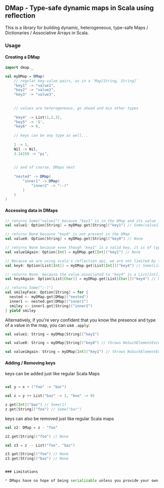 ## DMap - Type-safe dynamic maps in Scala using reflection

This is a library for building dynamic, heterogeneous, type-safe Maps / Dictionaries / Associative Arrays in Scala.  
  
### Usage


#### Creating a DMap

```scala
import dmap._

val myDMap = DMap(
    // regular key-value pairs, as in a `Map[String, String]`
    "key1" -> "value1",
    "key2" -> "value2",
    "key3" -> "value3",
    
    
    // values are heterogeneous, go ahead and mix other types
    
    "key4" -> List(1,2,3),
    "key5" -> 'S',
    "key6" -> 6,
    
    // keys can be any type as well...
    
    1 -> 1,
    Nil -> Nil,
    3.14159 -> "pi",
    
    
    // and of course, DMaps nest
    
    "nested" -> DMap(
        "inner1" -> DMap(
            "inner2" -> ":-)"
        )
    )
)
```

#### Accessing data in DMaps

```scala
// returns Some("value1") because "key1" is in the DMap and its value is of type String
val value1: Option[String] = myDMap.get[String]("key1") // Some(value1)

// returns None because "key0" is not present in the DMap
val value0: Option[String] = myDMap.get[String]("key0") // None

// returns None because even though "key1" is a valid key, it is of type String, not Int.
val value1Again: Option[Int] = myDMap.get[Int]("key1") // None

// Because we are using scala's reflection api, we are not limited by type erasure
val key4: Option[List[Int]] = myDMap.get[List[Int]]("key4") // Some(List(1,2,3))

// returns None, because the value associated to "key4" is a List[Int], not List[Char]
val key4Again: Option[List[Char]] = myDMap.get[List[Char]]("key4") // None

// returns Some(":-)")
val smileyFace: Option[String] = for {
  nested <- myDMap.get[DMap]("nested")
  inner1 <- nested.get[DMap]("inner1")
  smiley <- inner1.get[String]("inner2")
} yield smiley 

```

Alternatively, if you're very confident that you know the presence and type of a value in the map, you can use `.apply`:

```scala
val value1: String = myDMap[String]("key1")

val value0: String = myDMap[String]("key0") // throws NoSuchElementException, "key0 is not present"

val value1Again: String = myDMap[Int]("key1") // throws NoSuchElementException, "key1" contains String, not Int
```

#### Adding / Removing keys

keys can be added just like regular Scala Maps

```scala

val y = x + ("foo" -> "bar")

val z = y ++ List("baz" -> 1, "boo" -> 9)

z.get[Int]("baz") // Some(1)
z.get[String]("foo") // Some("bar")
```

keys can also be removed just like regular Scala maps

```scala
val z2: DMap = z - "foo"

z2.get[String]("foo") // None

val z3 = z -- List("foo", "baz")

z3.get[String]("foo") // None
z3.get[String]("baz") // None


### Limitations

* DMaps have no hope of being serializable unless you provide your own serialization, because each value in the DMap captures a reference to a `scala.reflect.api.Types.Type` in order to support runtime type checking. So don't even _think_ of sending these to a Spark Executor!



